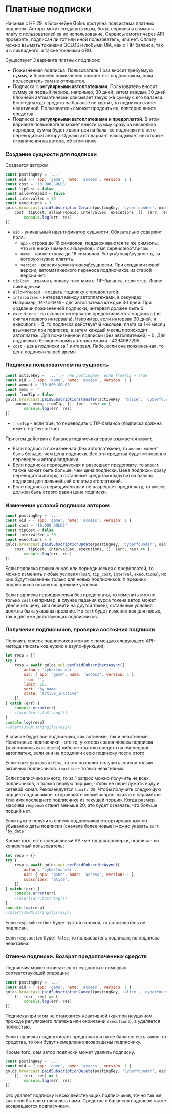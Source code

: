# Платные подписки

Начиная с HF 29, в Блокчейне Golos доступна подсистема платных подписок. Авторы могут создавать игры, боты, сервисы и взымать плату с пользователей за их использование. Сервисы смогут через API проверять, подписан ли тот или иной пользователь, или нет. Оплату можно взымать токенами GOLOS и любыми UIA, как с TIP-баланса, так и с ликвидного, а также токенами GBG.

Существует 3 варианта платных подписок:
- Пожизненная подписка. Пользователь 1 раз вносит требуемую сумму, и блокчейн пожизненно считает его подписчиком, пока пользователь сам не отпишется.
- Подписка с **регулярными автоплатежами**. Пользователь вносит сумму за первый период, например, 30 дней; затем каждые 30 дней блокчейн автоматически списывает такую же сумму с его баланса. Если однажды средств на балансе не хватит, то подписка станет неактивной. Пользователь сможет продлить ее, повторно внеся средства.
- Подписка с **регулярными автоплатежами и предоплатой**. В этом варианте пользователь может внести сумму сразу за несколько периодов, сумма будет храниться на балансе подписки и с него переводиться автору. Однако этот вариант накладывает некоторые ограничения на автора, об этом ниже.

### Создание сущности для подписки

Создается автором.

```js
const postingKey = '...'
const oid = { app: 'game', name: 'access', version: 1 }
const cost = '10.000 GOLOS'
const tipCost = false
const allowPrepaid = false
const intervalSec = 30
const executions = 3
golos.broadcast.paidSubscriptionCreate(postingKey, 'cyberfounder', oid,
    cost, tipCost, allowPrepaid, intervalSec, executions, [], (err, res) => {
        console.log(err, res)
})
```
- `oid` - уникальный идентификатор сущности. Обязательно содержит поля:
  - `app` - строка до 16 символов, поддерживаются те же символы, что и в никах (именах аккаунтов). Имя сервиса\бота\игры.
  - `name` - также строка до 16 символов. Услуга\товар\сущность, за которую нужно платить.
  - `version` - версия услуги\товара\сущности. При создании новой версии, автоматического переноса подписчиков из старой версии нет.
- `tipCost` - взымать оплату токенами с TIP-баланса, если `true`. Иначе - ликвидными.
- `allowPrepaid` - создать подписку с предоплатой.
- `intervalSec` - интервал между автоплатежами, в секундах. Например, `30*24*3600` - для автоплатежа каждые 30 дней. При создании пожизненной подписки, интервал должен быть 0.
- `executions` - на сколько интервалов предоставляется подписка (не считая первого интервала). Например, если интервал 30 дней, и executions = **5**, то подписка действует **6** месяцев; плата за 1-й месяц взымается при подписке, а затем каждый месяц происходит автоплатеж. Для пожизненной подписки (без автоплатежей) - 0. Для подписки с бесконечными автоплатежами - 4294967295. 
- `cost` - цена подписки за 1 интервал. Либо, если она пожизненная, то цена подписки за всё время.

### Подписка пользователем на сущность

```js
const activeKey = '...' // или postingKey, если fromTip = true
const oid = { app: 'game', name: 'access', version: 1 }
const amount = '10.000 GOLOS'
const memo = ''
const fromTip = false
golos.broadcast.paidSubscriptionTransfer(activeKey, 'alice', 'cyberfounder', oid,
    amount, memo, fromTip, [], (err, res) => {
        console.log(err, res)
})
```
- `fromTip` - если true, то переводить с TIP-баланса (подписка должна иметь `tipCost` = true).

При этом действии с баланса подписчика сразу взымается `amount`.
- Если подписка пожизненная (без автоплатежей), то `amount` может быть больше, чем цена подписки. Все эти средства будут мгновенно переведены автору подписки.
- Если подписка периодическая и разрешает предоплату, то `amount` также может быть больше, чем цена подписки. Цена подписки сразу переводится автору, а остальные средства кладутся на баланс подписки для дальнейшей оплаты автоплатежей.
- Если подписка периодическая и не разрешает предоплату, то `amount` должен быть строго равен цене подписки.

### Изменение условий подписки автором

```js
const postingKey = '...'
const oid = { app: 'game', name: 'access', version: 1 }
const cost = '10.000 GOLOS'
const tipCost = false
const intervalSec = 30
const executions = 3
golos.broadcast.paidSubscriptionUpdate(postingKey, 'cyberfounder', oid,
    cost, tipCost, intervalSec, executions, [], (err, res) => {
        console.log(err, res)
})
```

Если подписка пожизненная или периодическая с предоплатой, то можно изменить любые условия (`cost`, `tip_cost`, `interval`, `executions`), но они будут изменены только для новых подписчиков. У прежних подписчиков останутся прежние условия.

Если подписка периодическая без предоплаты, то изменить можно только `cost` (например, в случае падения курса токена автор может увеличить цену, или перейти на другой токен), остальные условия должны быть указаны прежние. Но `cost` будет изменен как для новых, так и для уже действующих подписчиков.

### Получение подписчиков, проверка состояния подписки

Получить список подписчиков можно с помощью следующего API-метода (писать код нужно в async-функции):

```js
let resp = []
try {
    resp = await golos.api.getPaidSubscribersAsync({
        author: 'cyberfounder',
        oid: { app: 'game', name: 'access', version: 1 },
        from: '',
        limit: 20,
        sort: 'by_name',
        state: 'active_inactive'
    })
} catch (err) {
    console.error(err)
    //alert(err.toString())
}
console.log(resp)
//alert(JSON.stringify(resp))
```

В списке будут все подписчики, как активные, так и неактивные. Неактивные подписчики - это те, у которых закончилась подписка (закончились `executions`) либо не хватило средств на очередной автоплатеж, если они не продлили свою подписку после этого.

Если `state` указать `active`, то это позволит получить список только активных подписчиков. `inactive` - только неактивных. 

Если подписчиков много, то за 1 запрос можно получить не всех подписчиков, а только первую порцию, чтобы не перегружать ноду и сетевой канал. Рекомендуется `limit: 20`. Чтобы получить следующую порцию подписчиков, отправляйте новый запрос, указав в параметре `from` имя последнего подписчика из текущей порции. Когда размер массива `response` станет меньше 20, это будет означать, что больше порций нет.

Если нужно получить список подписчиков отсортированным по убыванию даты подписки (сначала более новые) можно указать `sort: 'by_date'`

Кроме того, есть специальный API-метод для проверки, подписан ли конкретный пользователь:

```js
let resp = {}
try {
    resp = await golos.api.getPaidSubscribeAsync({
        author: 'cyberfounder',
        oid: { app: 'game', name: 'access', version: 1 },
        subscriber: 'alice',
    })
} catch (err) {
    console.error(err)
    //alert(err.toString())
}
console.log(resp)
//alert(JSON.stringify(resp))
```

Если `resp.subscriber` будет пустой строкой, то пользователь не подписан.

Если `resp.active` будет `false`, то пользователь подписан, но подписка неактивна.

### Отмена подписки. Возврат предоплаченных средств

Подписчик может отписаться от сущности с помощью соответствующей операции:

```js
const postingKey = '...'
const oid = { app: 'game', name: 'access', version: 1 }
golos.broadcast.paidSubscriptionCancel(postingKey, 'alice', 'cyberfounder', oid,
    [], (err, res) => {
        console.log(err, res)
})
```

Подписка при этом не становится неактивной (как при неудачном проходе регулярного платежа или окончании `executions`), а удаляется полностью.

Если подписка поддерживает предоплату и на ее балансе есть какие-то средства, то они будут немедленно возвращены подписчику.

Кроме того, сам автор подписки может удалить подписку.

```js
const postingKey = '...'
const oid = { app: 'game', name: 'access', version: 1 }
golos.broadcast.paidSubscriptionDelete(postingKey, 'cyberfounder', oid,
    [], (err, res) => {
        console.log(err, res)
})
```

Это удаляет подписку и всех действующих подписчиков, точно так же, как если бы они отписались сами. Средства с балансов подписок также возвращаются подписчикам.
